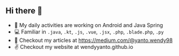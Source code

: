 ## Hi there 👋

- 📱 My daily activities are working on Android and Java Spring 
- 💻 Familiar in `.java`, `.kt`, `.js`, `.vue`, `.jsx`, `.php`, `.blade.php`, `.py`
- 📜 Checkout my articles at https://medium.com/@yanto.wendy98
- ✌️ Checkout my website at wendyyanto.github.io
